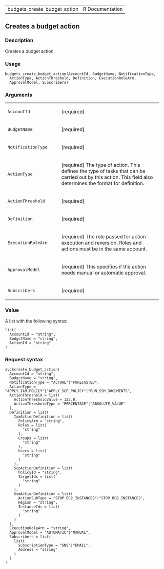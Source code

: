 <table style="width: 100%;">
<tbody>
<tr class="odd">
<td>budgets_create_budget_action</td>
<td style="text-align: right;">R Documentation</td>
</tr>
</tbody>
</table>

## Creates a budget action

### Description

Creates a budget action.

### Usage

    budgets_create_budget_action(AccountId, BudgetName, NotificationType,
      ActionType, ActionThreshold, Definition, ExecutionRoleArn,
      ApprovalModel, Subscribers)

### Arguments

<table>
<colgroup>
<col style="width: 35%" />
<col style="width: 65%" />
</colgroup>
<tbody>
<tr class="odd">
<td><code
id="budgets_create_budget_action_:_AccountId">AccountId</code></td>
<td><p>[required]</p></td>
</tr>
<tr class="even">
<td><code
id="budgets_create_budget_action_:_BudgetName">BudgetName</code></td>
<td><p>[required]</p></td>
</tr>
<tr class="odd">
<td><code
id="budgets_create_budget_action_:_NotificationType">NotificationType</code></td>
<td><p>[required]</p></td>
</tr>
<tr class="even">
<td><code
id="budgets_create_budget_action_:_ActionType">ActionType</code></td>
<td><p>[required] The type of action. This defines the type of tasks
that can be carried out by this action. This field also determines the
format for definition.</p></td>
</tr>
<tr class="odd">
<td><code
id="budgets_create_budget_action_:_ActionThreshold">ActionThreshold</code></td>
<td><p>[required]</p></td>
</tr>
<tr class="even">
<td><code
id="budgets_create_budget_action_:_Definition">Definition</code></td>
<td><p>[required]</p></td>
</tr>
<tr class="odd">
<td><code
id="budgets_create_budget_action_:_ExecutionRoleArn">ExecutionRoleArn</code></td>
<td><p>[required] The role passed for action execution and reversion.
Roles and actions must be in the same account.</p></td>
</tr>
<tr class="even">
<td><code
id="budgets_create_budget_action_:_ApprovalModel">ApprovalModel</code></td>
<td><p>[required] This specifies if the action needs manual or automatic
approval.</p></td>
</tr>
<tr class="odd">
<td><code
id="budgets_create_budget_action_:_Subscribers">Subscribers</code></td>
<td><p>[required]</p></td>
</tr>
</tbody>
</table>

### Value

A list with the following syntax:

    list(
      AccountId = "string",
      BudgetName = "string",
      ActionId = "string"
    )

### Request syntax

    svc$create_budget_action(
      AccountId = "string",
      BudgetName = "string",
      NotificationType = "ACTUAL"|"FORECASTED",
      ActionType = "APPLY_IAM_POLICY"|"APPLY_SCP_POLICY"|"RUN_SSM_DOCUMENTS",
      ActionThreshold = list(
        ActionThresholdValue = 123.0,
        ActionThresholdType = "PERCENTAGE"|"ABSOLUTE_VALUE"
      ),
      Definition = list(
        IamActionDefinition = list(
          PolicyArn = "string",
          Roles = list(
            "string"
          ),
          Groups = list(
            "string"
          ),
          Users = list(
            "string"
          )
        ),
        ScpActionDefinition = list(
          PolicyId = "string",
          TargetIds = list(
            "string"
          )
        ),
        SsmActionDefinition = list(
          ActionSubType = "STOP_EC2_INSTANCES"|"STOP_RDS_INSTANCES",
          Region = "string",
          InstanceIds = list(
            "string"
          )
        )
      ),
      ExecutionRoleArn = "string",
      ApprovalModel = "AUTOMATIC"|"MANUAL",
      Subscribers = list(
        list(
          SubscriptionType = "SNS"|"EMAIL",
          Address = "string"
        )
      )
    )
